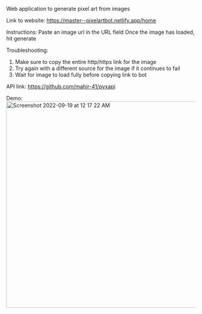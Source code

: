 Web application to generate pixel art from images

Link to website:
https://master--pixelartbot.netlify.app/home

Instructions:
Paste an image url in the URL field
Once the image has loaded, hit generate

Troubleshooting: 
1) Make sure to copy the entire http/https link for the image
2) Try again with a different source for the image if it continues to fail
3) Wait for image to load fully before copying link to bot

API link: https://github.com/mahir-41/pyxapi

Demo:
<img width="547" alt="Screenshot 2022-09-19 at 12 17 22 AM" src="https://user-images.githubusercontent.com/28959987/190949159-270d54d2-9f31-4bf5-977a-6978dca1ea1a.png">
